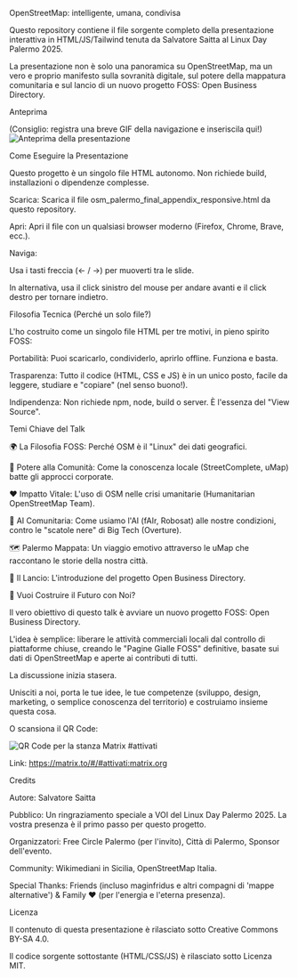 OpenStreetMap: intelligente, umana, condivisa

Questo repository contiene il file sorgente completo della presentazione interattiva in HTML/JS/Tailwind tenuta da Salvatore Saitta al Linux Day Palermo 2025.

La presentazione non è solo una panoramica su OpenStreetMap, ma un vero e proprio manifesto sulla sovranità digitale, sul potere della mappatura comunitaria e sul lancio di un nuovo progetto FOSS: Open Business Directory.

Anteprima

(Consiglio: registra una breve GIF della navigazione e inseriscila qui!)
![Anteprima della presentazione](anteprima.gif)

Come Eseguire la Presentazione

Questo progetto è un singolo file HTML autonomo. Non richiede build, installazioni o dipendenze complesse.

Scarica: Scarica il file osm_palermo_final_appendix_responsive.html da questo repository.

Apri: Apri il file con un qualsiasi browser moderno (Firefox, Chrome, Brave, ecc.).

Naviga:

Usa i tasti freccia (← / →) per muoverti tra le slide.

In alternativa, usa il click sinistro del mouse per andare avanti e il click destro per tornare indietro.

Filosofia Tecnica (Perché un solo file?)

L'ho costruito come un singolo file HTML per tre motivi, in pieno spirito FOSS:

Portabilità: Puoi scaricarlo, condividerlo, aprirlo offline. Funziona e basta.

Trasparenza: Tutto il codice (HTML, CSS e JS) è in un unico posto, facile da leggere, studiare e "copiare" (nel senso buono!).

Indipendenza: Non richiede npm, node, build o server. È l'essenza del "View Source".

Temi Chiave del Talk

🌍 La Filosofia FOSS: Perché OSM è il "Linux" dei dati geografici.

🤝 Potere alla Comunità: Come la conoscenza locale (StreetComplete, uMap) batte gli approcci corporate.

❤️ Impatto Vitale: L'uso di OSM nelle crisi umanitarie (Humanitarian OpenStreetMap Team).

🤖 AI Comunitaria: Come usiamo l'AI (fAIr, Robosat) alle nostre condizioni, contro le "scatole nere" di Big Tech (Overture).

🗺️ Palermo Mappata: Un viaggio emotivo attraverso le uMap che raccontano le storie della nostra città.

🚀 Il Lancio: L'introduzione del progetto Open Business Directory.

🚀 Vuoi Costruire il Futuro con Noi?

Il vero obiettivo di questo talk è avviare un nuovo progetto FOSS: Open Business Directory.

L'idea è semplice: liberare le attività commerciali locali dal controllo di piattaforme chiuse, creando le "Pagine Gialle FOSS" definitive, basate sui dati di OpenStreetMap e aperte ai contributi di tutti.

La discussione inizia stasera.

Unisciti a noi, porta le tue idee, le tue competenze (sviluppo, design, marketing, o semplice conoscenza del territorio) e costruiamo insieme questa cosa.

O scansiona il QR Code:

![QR Code per la stanza Matrix #attivati](https://api.qrserver.com/v1/create-qr-code/?size=150x150&data=https://matrix.to/%23/%23attivati:matrix.org)

Link: https://matrix.to/#/#attivati:matrix.org

Credits

Autore: Salvatore Saitta

Pubblico: Un ringraziamento speciale a VOI del Linux Day Palermo 2025. La vostra presenza è il primo passo per questo progetto.

Organizzatori: Free Circle Palermo (per l'invito), Città di Palermo, Sponsor dell'evento.

Community: Wikimediani in Sicilia, OpenStreetMap Italia.

Special Thanks: Friends (incluso maginfridus e altri compagni di 'mappe alternative') & Family ❤️ (per l'energia e l'eterna presenza).

Licenza

Il contenuto di questa presentazione è rilasciato sotto
Creative Commons BY-SA 4.0.

Il codice sorgente sottostante (HTML/CSS/JS) è rilasciato sotto
Licenza MIT.
